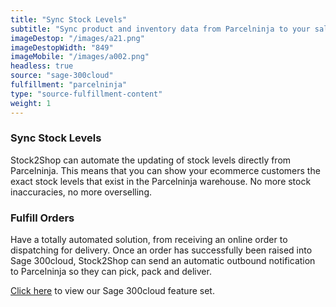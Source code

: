 ```yaml
---
title: "Sync Stock Levels"
subtitle: "Sync product and inventory data from Parcelninja to your sales channel(s)."
imageDestop: "/images/a21.png"
imageDestopWidth: "849"
imageMobile: "/images/a002.png"
headless: true
source: "sage-300cloud"
fulfillment: "parcelninja"
type: "source-fulfillment-content"
weight: 1
---
```


### Sync Stock Levels
Stock2Shop can automate the updating of stock levels directly from Parcelninja. This means that you can show your ecommerce customers the exact stock levels that exist in the Parcelninja warehouse. No more stock inaccuracies, no more overselling.

### Fulfill Orders
Have a totally automated solution, from receiving an online order to dispatching for delivery. Once an order has successfully been raised into Sage 300cloud, Stock2Shop can send an automatic outbound notification to Parcelninja so they can pick, pack and deliver.

[Click here](/help/features/sage-300cloud/ "Sage 300cloud Features") to view our Sage 300cloud feature set.
